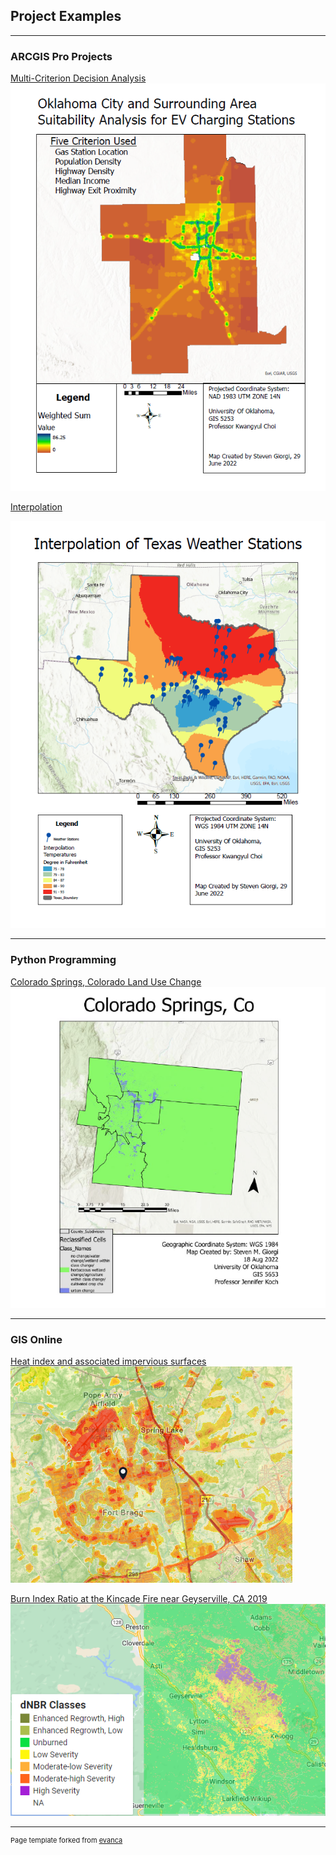 ## Project Examples

---

### ARCGIS Pro Projects

[Multi-Criterion Decision Analysis](/pdf/SGiorgi_GIS5253_Lab4.pdf)
<img src="images/4.PNG?raw=true"/>


[Interpolation](/pdf/Interpolation1.pdf)

<img src="images/5.PNG?raw=true"/>

---

### Python Programming
[Colorado Springs, Colorado Land Use Change](/pdf/SGiorgi_GIS5653_Project.pdf)
<img src="images/6.PNG?raw=true"/>

---

### GIS Online
[Heat index and associated impervious surfaces](https://uok.maps.arcgis.com/home/item.html?id=7044bd37602840a78c8af003bb9577c7)
<img src="images/bragg.PNG?raw=true"/>

[Burn Index Ratio at the Kincade Fire near Geyserville, CA 2019](https://code.earthengine.google.com/c664ae1ef2cd355d778c5ad00f231d7b)
<img src="images/kincade.PNG?raw=true"/>

---
<p style="font-size:11px">Page template forked from <a href="https://github.com/evanca/quick-portfolio">evanca</a></p>
<!-- Remove above link if you don't want to attibute -->
